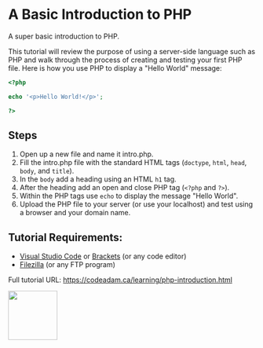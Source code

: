 # A Basic Introduction to PHP

A super basic introduction to PHP.

This tutorial will review the purpose of using a server-side language such as PHP and walk through the process of creating and testing your first PHP file. Here is how you use PHP to display a "Hello World" message:

```php
<?php 

echo '<p>Hello World!</p>';

?>
```

## Steps

1. Open up a new file and name it intro.php.
2. Fill the intro.php file with the standard HTML tags (`doctype`, `html`, `head`, `body`, and `title`).
3. In the `body` add a heading using an HTML `h1` tag.
4. After the heading add an open and close PHP tag (`<?php` and `?>`).
5. Within the PHP tags use `echo` to display the message "Hello World".
6. Upload the PHP file to your server (or use your localhost) and test using a browser and your domain name.

## Tutorial Requirements:

* [Visual Studio Code](https://code.visualstudio.com/) or [Brackets](http://brackets.io/) (or any code editor)
* [Filezilla](https://filezilla-project.org/) (or any FTP program)

Full tutorial URL: https://codeadam.ca/learning/php-introduction.html

<a href="https://codeadam.ca">
<img src="https://codeadam.ca/images/code-block.png" width="100">
</a>
